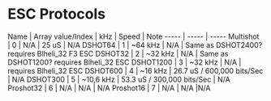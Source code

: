 # ESC Protocols

Name | Array value/Index | kHz | Speed | Note
----- | ----- | ----- 
Multishot | 0 | N/A | 25 uS | N/A
DSHOT64 | 1 | ~64 kHz | N/A | Same as DSHOT2400? requires Blheli_32 F3 ESC
DSHOT32 | 2 | ~32 kHz | N/A | Same as DSHOT1200? requires Blheli_32 ESC
DSHOT1200 | 3 | ~32 kHz | N/A | requires Blheli_32 ESC
DSHOT600 | 4 | ~16 kHz | 26.7 uS / 600,000 bits/Sec | N/A
DSHOT300 | 5 | ~10,6 kHz | 53.3 uS / 300,000 bits/Sec | N/A
Proshot32 | 6 | N/A | N/A | N/A
Proshot16 | 7 | N/A | N/A |N/A
